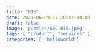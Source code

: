 ```yaml
---
title: "015"
date: 2021-06-09T17:20:17-04:00
draft: false
image: 'puzzles/ABC-015.jpeg'
tags: [ "product", "services" ]
categories: [ "helloworld"]
---
```


